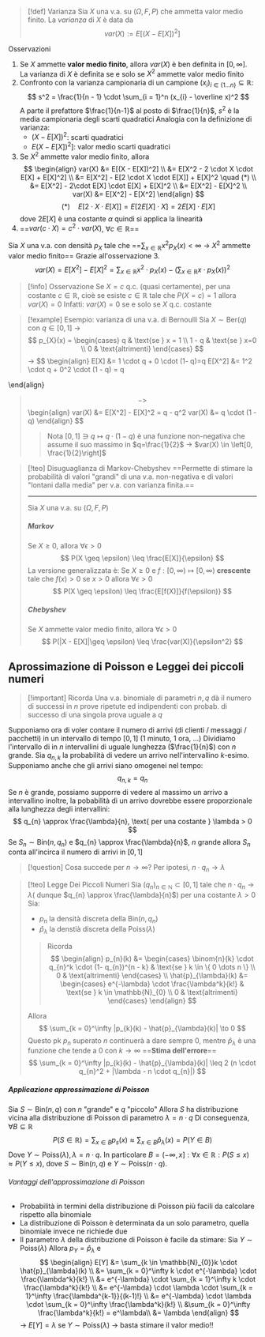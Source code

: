 >[!def] Varianza
>Sia $X$ una v.a. su $(\Omega, F, P)$ che ammetta valor medio finito.
>La _varianza_ di $X$ è data da
>$$
>var(X) := E[(X - E[X])^2]
>$$

Osservazioni
1. Se $X$ ammette **valor medio finito**, allora $var(X)$ è ben definita in $[0, \infty]$.
   La varianza di $X$ è definita se e solo se $X^2$ ammette valor medio finito
2. Confronto con la varianza campionaria di un campione $(x_{i})_{i \in \{ 1 \dots n \}} \subseteq \mathbb{R}$:
   $$
   s^2 = \frac{1}{n - 1} \cdot \sum_{i = 1}^n (x_{i} - \overline x)^2
   $$
   A parte il prefattore $\frac{1}{n-1}$ al posto di $\frac{1}{n}$, $s^2$ è la media campionaria degli scarti quadratici 
   Analogia con la definizione di varianza:
   - $(X-E[X])^2$: scarti quadratici
   - $E(X-E[X])^2]$: valor medio scarti quadratici
1. Se $X^2$ ammette valor medio finito, allora
   $$
   \begin{align}
var(X) &= E[(X - E[X])^2] \\
&= E[X^2 - 2 \cdot X \cdot E[X] + E[X]^2] \\
&= E[X^2] - E[2 \cdot X \cdot E[X]] + E[X]^2 \quad (*) \\
&= E[X^2] - 2\cdot E[X] \cdot E[X] + E[X]^2 \\
&= E[X^2] - E[X]^2 \\
var(X) &= E[X^2] - E[X^2]
\end{align}
   $$
   $$
   (*) \quad E[2 \cdot X\cdot E[X]] = E[2E[X]\cdot X] = 2E[X] \cdot E[X]
   $$
   dove $2E[X]$ è una costante $\alpha$ quindi si applica la linearità
2. ==$var(c\cdot X) = c^2 \cdot var(X)$, $\forall c \in \mathbb{R}$==






Sia $X$ una v.a. con densità $p_{X}$ tale che ==$\sum_{x \in \mathbb{R}}x^2 p_{X}(x) < \infty$ -> $X^2$ ammette valor medio finito==
Grazie all'osservazione 3.
$$
var(X) = E[X^2] - E[X]^2=\sum_{x\in\mathbb{R}}x^2\cdot p_{X}(x) -\left( \sum_{x \in \mathbb{R}}x \cdot p_{X}(x) \right)^2
$$

>[!info] Osservazione
>Se $X = c$ q.c. (quasi certamente), per una costante $c \in \mathbb{R}$, cioè se esiste $c \in \mathbb{R}$ tale che $P(X = c) = 1$ allora $var(X) = 0$
>Infatti: $var(X) = 0$ se e solo se $X$ q.c. costante

>[!example] Esempio: varianza di una v.a. di Bernoulli
>Sia $X\sim \text{Ber}(q)$ con $q \in [0,1]$
>-> 
>$$
>p_{X}(x) = \begin{cases}
> q & \text{se } x = 1 \\
> 1 - q & \text{se } x=0 \\
> 0 & \text{altrimenti}
\end{cases}
>$$
>-> 
>$$
>\begin{align}
>E[X] &= 1 \cdot q + 0 \cdot (1- q)=q
>E[X^2] &= 1^2 \cdot q + 0^2 \cdot (1 - q) = q
>
\end{align}
>$$
>-> 
>$$
>\begin{align}
>var(X) &= E[X^2] - E[X]^2 = q - q^2
>var(X) &= q \cdot (1 - q)
\end{align}
>$$
>> Nota
>> $[0,1] \ni q \mapsto q\cdot(1-q)$ è una funzione non-negativa che assume il suo massimo in $q=\frac{1}{2}$ -> $var(X) \in \left[0, \frac{1}{2}\right]$

>[!teo] Disuguaglianza di Markov-Chebyshev
>==Permette di stimare la probabilità di valori "grandi" di una v.a. non-negativa e di valori "lontani dalla media" per v.a. con varianza finita.==
>
>---
> Sia $X$ una v.a. su $(\Omega, F, P)$
> ##### Markov
> Se $X \geq 0$, allora $\forall \epsilon > 0$
> $$
> P(X \geq \epsilon) \leq \frac{E[X]}{\epsilon}
> $$
> La versione generalizzata è:
> Se $X\geq 0$ e $f: [0, \infty) \mapsto [0, \infty)$ **crescente** tale che $f(x) > 0$ se $x > 0$ allora $\forall \epsilon > 0$
> $$
> P(X \geq \epsilon) \leq \frac{E[f(X)]}{f(\epsilon)}
> $$
> ##### Chebyshev
> Se $X$ ammette valor medio finito, allora $\forall \epsilon > 0$
> $$
> P(|X - E[X]|\geq \epsilon) \leq \frac{var(X)}{\epsilon^2}
> $$

## Aprossimazione di Poisson e Leggei dei piccoli numeri
>[!important] Ricorda
>Una v.a. binomiale di parametri $n,q$ dà il numero di successi in $n$ prove ripetute ed indipendenti con probab. di successo di una singola prova uguale a $q$

Supponiamo ora di voler contare il numero di arrivi (di clienti / messaggi / pacchetti) in un intervallo di tempo $[0,1]$ (1 minuto, 1 ora, ...)
Dividiamo l'intervallo di in $n$ intervallini di uguale lunghezza ($\frac{1}{n}$) con $n$ grande.
Sia $q_{n,k}$ la probabilità di vedere un arrivo nell'intervallino $k$-esimo.
Supponiamo anche che gli arrivi siano omogenei nel tempo:
$$
q_{n,k} = q_{n}
$$
Se $n$ è grande, possiamo supporre di vedere al massimo un arrivo a intervallino
inoltre, la pobabilità di un arrivo dovrebbe essere proporzionale alla lunghezza degli intervallini:
$$
q_{n} \approx \frac{\lambda}{n}, \text{ per una costante } \lambda > 0
$$
Se $S_{n} \sim \text{Bin}(n,q_{n})$ e $q_{n} \approx \frac{\lambda}{n}$, $n$ grande allora $S_{n}$ conta all'incirca il numero di arrivi in $[0,1]$
>[!question] Cosa succede per $n \to \infty$?
>Per ipotesi, $n \cdot q_{n} \to \lambda$

>[!teo] Legge Dei Piccoli Numeri
> Sia $(q_{n})_{n\in \mathbb{N}} \subset [0,1]$ tale che $n \cdot q_{n} \to \lambda$( dunque $q_{n} \approx \frac{\lambda}{n}$) per una costante $\lambda > 0$
> Sia:
> - $p_{n}$ la densità discreta della $\text{Bin}(n,q_{n})$
> - $\hat{p}_{\lambda}$ la denstià discreta della $\text{Poiss}(\lambda)$
> 
> > Ricorda
> > $$
> > \begin{align}
> > p_{n}(k) &= \begin{cases}
> > \binom{n}{k} \cdot q_{n}^k \cdot (1- q_{n})^{n - k} & \text{se } k \in \{ 0 \dots n \} \\
> > 0 & \text{altrimenti}
> >\end{cases} \\
> > \hat{p}_{\lambda}(k) &= \begin{cases}
> > e^{-\lambda} \cdot \frac{\lambda^k}{k!} & \text{se } k \in \mathbb{N}_{0} \\
> > 0 & \text{altrimenti}
> >\end{cases}
> >\end{align}
> > $$
> 
> Allora 
> $$
> \sum_{k = 0}^\infty |p_{k}(k) - \hat{p}_{\lambda}(k)| \to 0
> $$
> Questo pk $p_{n}$ superato $n$ continuerà a dare sempre 0, mentre $\hat{p}_{\lambda}$ è una funzione che tende a 0 con $k \to \infty$
> ==**Stima dell'errore**==
> $$
> \sum_{k = 0}^\infty |p_{k}(k) - \hat{p}_{\lambda}(k)| \leq 2 (n \cdot q_{n}^2 + |\lambda - n \cdot q_{n}|)
> $$

##### Applicazione approssimazione di Poisson
Sia $S \sim \text{Bin}(n,q)$ con $n$ "grande" e $q$ "piccolo"
Allora $S$ ha distribuzione vicina alla distribuzione di Poisson di parametro $\lambda=n\cdot q$
Di conseguenza, $\forall B \subseteq \mathbb{R}$
$$
P(S \in \mathbb{R}) = \sum_{x \in B} p_{s}(x) \approx \sum_{x \in B} \hat{p}_{\lambda}(x) = P(Y \in B)
$$
Dove $Y \sim \text{Poiss}(\lambda), \lambda = n \cdot q$.
In particolare $B = (-\infty, x]:\forall x \in \mathbb{R}:P(S \leq x) \approx P(Y \leq x)$, dove $S \sim \text{Bin}(n,q)$ e $Y \sim \text{Poiss}(n \cdot q)$.

###### Vantaggi dell'approssimazione di Poisson
- Probabilità in termini della distribuzione di Poisson più facili da calcolare rispetto alla binomiale
- La distribuzione di Poisson è determinata da un solo parametro, quella binomiale invece ne richiede due
- Il parametro $\lambda$ della distribuzione di Poisson è facile da stimare:
  Sia $Y \sim \text{Poiss}(\lambda)$ Allora $p_{Y} = \hat{p}_{\lambda}$ e
  $$
  \begin{align}
E[Y] &= \sum_{k \in \mathbb{N}_{0}}k \cdot \hat{p}_{\lambda}(k) \\
&= \sum_{k = 0}^\infty k \cdot e^{-\lambda} \cdot \frac{\lambda^k}{k!} \\
&= e^{-\lambda} \cdot \sum_{k = 1}^\infty k \cdot \frac{\lambda^k}{k!} \\
&= e^{-\lambda} \cdot \lambda \cdot \sum_{k = 1}^\infty \frac{\lambda^{k-1}}{(k-1)!} \\
&= e^{-\lambda} \cdot \lambda \cdot \sum_{k = 0}^\infty \frac{\lambda^k}{k!} \\
&\sum_{k = 0}^\infty \frac{\lambda^k}{k!} = e^\lambda\\
&= \lambda
\end{align}
  $$
-> $E[Y] = \lambda$ se $Y \sim \text{Poiss}(\lambda)$ -> basta stimare il valor medio!!